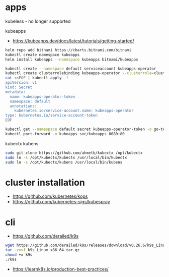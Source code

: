 # apps
kubeless - no longer supported

kubeapps
- https://kubeapps.dev/docs/latest/tutorials/getting-started/
```sh
helm repo add bitnami https://charts.bitnami.com/bitnami
kubectl create namespace kubeapps
helm install kubeapps --namespace kubeapps bitnami/kubeapps

kubectl create --namespace default serviceaccount kubeapps-operator
kubectl create clusterrolebinding kubeapps-operator --clusterrole=cluster-admin --serviceaccount=default:kubeapps-operator
cat <<EOF | kubectl apply -f -
apiVersion: v1
kind: Secret
metadata:
  name: kubeapps-operator-token
  namespace: default
  annotations:
    kubernetes.io/service-account.name: kubeapps-operator
type: kubernetes.io/service-account-token
EOF

kubectl get --namespace default secret kubeapps-operator-token -o go-template='{{.data.token | base64decode}}'
kubectl port-forward -n kubeapps svc/kubeapps 8080:80
```

kubectx kubens
```sh
sudo git clone https://github.com/ahmetb/kubectx /opt/kubectx
sudo ln -s /opt/kubectx/kubectx /usr/local/bin/kubectx
sudo ln -s /opt/kubectx/kubens /usr/local/bin/kubens
```

# cluster installation
- https://github.com/kubernetes/kops
- https://github.com/kubernetes-sigs/kubespray

# cli
- https://github.com/derailed/k9s

```sh
wget https://github.com/derailed/k9s/releases/download/v0.26.6/k9s_Linux_x86_64.tar.gz
tar -zxvf k9s_Linux_x86_64.tar.gz
chmod +x k9s
./k9s
```

- https://learnk8s.io/production-best-practices/
